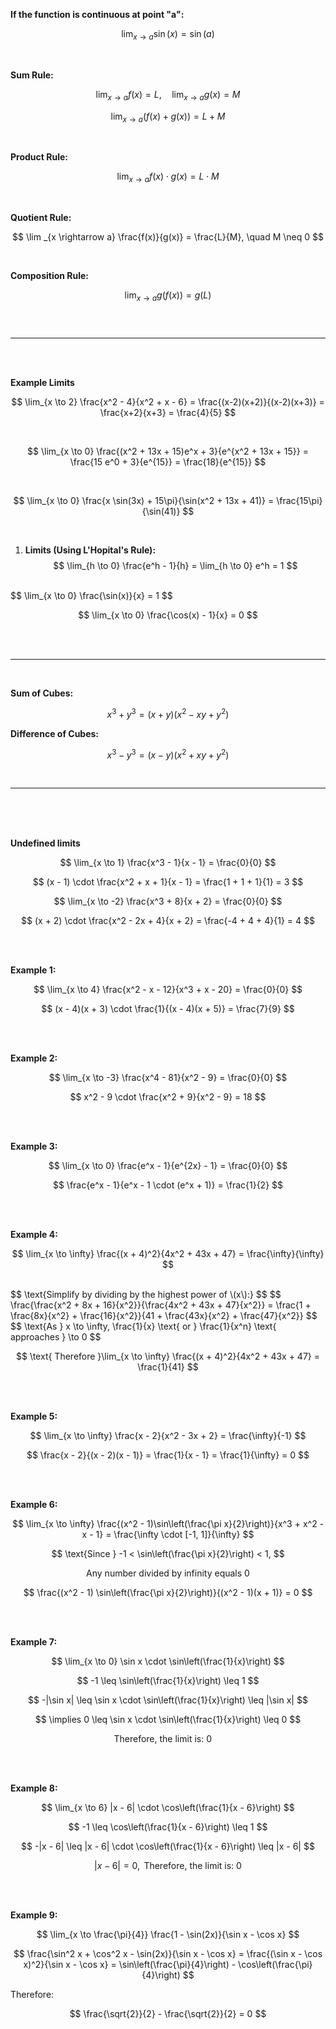 **If the function is continuous at point "a":**

$$
\lim _{x \rightarrow a} \sin (x) = \sin (a)
$$

<br>

**Sum Rule:**

$$
\lim _{x \rightarrow a} f(x) = L, \quad \lim _{x \rightarrow a} g(x) = M
$$

$$
\lim _{x \rightarrow a}(f(x) + g(x)) = L + M
$$

<br>

**Product Rule:**

$$
\lim _{x \rightarrow a} f(x) \cdot g(x) = L \cdot M
$$

<br>

**Quotient Rule:**

$$
\lim _{x \rightarrow a} \frac{f(x)}{g(x)} = \frac{L}{M}, \quad M \neq 0
$$

<br>

**Composition Rule:**

$$
\lim _{x \rightarrow a} g(f(x)) = g(L)
$$
<br>
<br>

___

<br>
<br>

**Example Limits**

$$
\lim_{x \to 2} \frac{x^2 - 4}{x^2 + x - 6} = \frac{(x-2)(x+2)}{(x-2)(x+3)} = \frac{x+2}{x+3} = \frac{4}{5}
$$

<br>

$$
\lim_{x \to 0} \frac{(x^2 + 13x + 15)e^x + 3}{e^{x^2 + 13x + 15}} = \frac{15 e^0 + 3}{e^{15}} = \frac{18}{e^{15}}
$$

<br>

$$
\lim_{x \to 0} \frac{x \sin(3x) + 15\pi}{\sin(x^2 + 13x + 41)} = \frac{15\pi}{\sin(41)}
$$

<br>

1. **Limits (Using L'Hopital's Rule):**
$$
\lim_{h \to 0} \frac{e^h - 1}{h} = \lim_{h \to 0} e^h = 1
$$
<br>
$$
\lim_{x \to 0} \frac{\sin(x)}{x} = 1
$$

<br>

$$
\lim_{x \to 0} \frac{\cos(x) - 1}{x} = 0
$$

<br>
<br>

___
<br>

**Sum of Cubes:**

$$
x^3 + y^3 = (x + y)(x^2 - xy + y^2)
$$

**Difference of Cubes:**

$$
x^3 - y^3 = (x - y)(x^2 + xy + y^2)
$$

<br>

---

<br>

<br>
<br>

**Undefined limits**

$$
\lim_{x \to 1} \frac{x^3 - 1}{x - 1} = \frac{0}{0}
$$

$$
(x - 1) \cdot \frac{x^2 + x + 1}{x - 1} = \frac{1 + 1 + 1}{1} = 3
$$



$$
\lim_{x \to -2} \frac{x^3 + 8}{x + 2} = \frac{0}{0}
$$

$$
(x + 2) \cdot \frac{x^2 - 2x + 4}{x + 2} = \frac{-4 + 4 + 4}{1} = 4
$$

<br>
<br>

**Example 1:**

$$
\lim_{x \to 4} \frac{x^2 - x - 12}{x^3 + x - 20} = \frac{0}{0}
$$


$$
(x - 4)(x + 3) \cdot \frac{1}{(x - 4)(x + 5)} = \frac{7}{9}
$$

<br>
<br>

**Example 2:**

$$
\lim_{x \to -3} \frac{x^4 - 81}{x^2 - 9} = \frac{0}{0}
$$

$$
x^2 - 9 \cdot \frac{x^2 + 9}{x^2 - 9} = 18
$$


<br>
<br>

**Example 3:**

$$
\lim_{x \to 0} \frac{e^x - 1}{e^{2x} - 1} = \frac{0}{0}
$$

$$
\frac{e^x - 1}{e^x - 1 \cdot (e^x + 1)} = \frac{1}{2}
$$

<br>
<br>

**Example 4:**

$$
\lim_{x \to \infty} \frac{(x + 4)^2}{4x^2 + 43x + 47} = \frac{\infty}{\infty}
$$


<br>
$$
\text{Simplify by dividing by the highest power of \(x\):}
$$
$$
\frac{\frac{x^2 + 8x + 16}{x^2}}{\frac{4x^2 + 43x + 47}{x^2}} = \frac{1 + \frac{8x}{x^2} + \frac{16}{x^2}}{41 + \frac{43x}{x^2} + \frac{47}{x^2}}
$$  
<br>
$$
\text{As } x \to \infty, \frac{1}{x} \text{ or } \frac{1}{x^n} \text{ approaches } \to 0
$$

$$
\text{ Therefore }\lim_{x \to \infty} \frac{(x + 4)^2}{4x^2 + 43x + 47} = \frac{1}{41}
$$

<br>
<br>

**Example 5:**

$$
\lim_{x \to \infty} \frac{x - 2}{x^2 - 3x + 2} = \frac{\infty}{-1}
$$


$$
\frac{x - 2}{(x - 2)(x - 1)} = \frac{1}{x - 1} = \frac{1}{\infty} = 0
$$

<br>
<br>

**Example 6:**

$$
\lim_{x \to \infty} \frac{(x^2 - 1)\sin\left(\frac{\pi x}{2}\right)}{x^3 + x^2 - x - 1} = \frac{\infty \cdot [-1, 1]}{\infty}
$$

$$
\text{Since } -1 < \sin\left(\frac{\pi x}{2}\right) < 1,
$$

$$
\text{ Any number divided by infinity equals } 0
$$

$$
\frac{(x^2 - 1) \sin\left(\frac{\pi x}{2}\right)}{(x^2 - 1)(x + 1)} = 0
$$


<br>
<br>

**Example 7:**

$$
\lim_{x \to 0} \sin x \cdot \sin\left(\frac{1}{x}\right)
$$

$$
-1 \leq \sin\left(\frac{1}{x}\right) \leq 1
$$


$$
-|\sin x| \leq \sin x \cdot \sin\left(\frac{1}{x}\right) \leq |\sin x|
$$

$$
\implies 0 \leq \sin x \cdot \sin\left(\frac{1}{x}\right) \leq 0
$$

$$
\text{Therefore, the limit is: } 0 \quad
$$

<br>
<br>

**Example 8:**

$$
\lim_{x \to 6} |x - 6| \cdot \cos\left(\frac{1}{x - 6}\right)
$$

$$
-1 \leq \cos\left(\frac{1}{x - 6}\right) \leq 1
$$


$$
-|x - 6| \leq |x - 6| \cdot \cos\left(\frac{1}{x - 6}\right) \leq |x - 6|
$$

$$
|x - 6| = 0, \text{ Therefore, the limit is: } 0
$$



<br>
<br>

**Example 9:**

$$
\lim_{x \to \frac{\pi}{4}} \frac{1 - \sin(2x)}{\sin x - \cos x}
$$


$$
\frac{\sin^2 x + \cos^2 x - \sin(2x)}{\sin x - \cos x} = \frac{(\sin x - \cos x)^2}{\sin x - \cos x} = \sin\left(\frac{\pi}{4}\right) - \cos\left(\frac{\pi}{4}\right)
$$

Therefore:

$$
\frac{\sqrt{2}}{2} - \frac{\sqrt{2}}{2} = 0
$$

